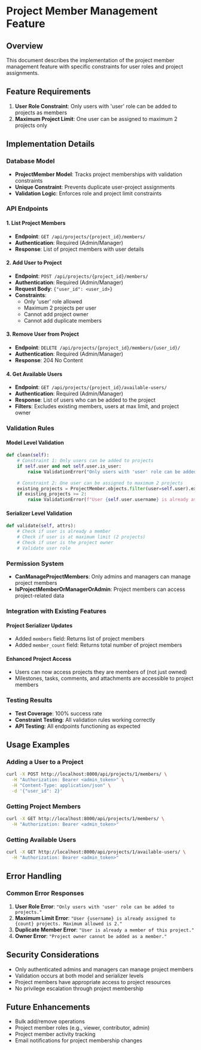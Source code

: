 # Project Member Management Feature

## Overview
This document describes the implementation of the project member management feature with specific constraints for user roles and project assignments.

## Feature Requirements
1. **User Role Constraint**: Only users with 'user' role can be added to projects as members
2. **Maximum Project Limit**: One user can be assigned to maximum 2 projects only

## Implementation Details

### Database Model
- **ProjectMember Model**: Tracks project memberships with validation constraints
- **Unique Constraint**: Prevents duplicate user-project assignments
- **Validation Logic**: Enforces role and project limit constraints

### API Endpoints

#### 1. List Project Members
- **Endpoint**: `GET /api/projects/{project_id}/members/`
- **Authentication**: Required (Admin/Manager)
- **Response**: List of project members with user details

#### 2. Add User to Project
- **Endpoint**: `POST /api/projects/{project_id}/members/`
- **Authentication**: Required (Admin/Manager)
- **Request Body**: `{"user_id": <user_id>}`
- **Constraints**:
  - Only 'user' role allowed
  - Maximum 2 projects per user
  - Cannot add project owner
  - Cannot add duplicate members

#### 3. Remove User from Project
- **Endpoint**: `DELETE /api/projects/{project_id}/members/{user_id}/`
- **Authentication**: Required (Admin/Manager)
- **Response**: 204 No Content

#### 4. Get Available Users
- **Endpoint**: `GET /api/projects/{project_id}/available-users/`
- **Authentication**: Required (Admin/Manager)
- **Response**: List of users who can be added to the project
- **Filters**: Excludes existing members, users at max limit, and project owner

### Validation Rules

#### Model Level Validation
```python
def clean(self):
    # Constraint 1: Only users can be added to projects
    if self.user and not self.user.is_user:
        raise ValidationError("Only users with 'user' role can be added to projects as members.")
    
    # Constraint 2: One user can be assigned to maximum 2 projects
    existing_projects = ProjectMember.objects.filter(user=self.user).exclude(pk=self.pk).count()
    if existing_projects >= 2:
        raise ValidationError(f"User {self.user.username} is already assigned to {existing_projects} projects. Maximum allowed is 2.")
```

#### Serializer Level Validation
```python
def validate(self, attrs):
    # Check if user is already a member
    # Check if user is at maximum limit (2 projects)
    # Check if user is the project owner
    # Validate user role
```

### Permission System
- **CanManageProjectMembers**: Only admins and managers can manage project members
- **IsProjectMemberOrManagerOrAdmin**: Project members can access project-related data

### Integration with Existing Features

#### Project Serializer Updates
- Added `members` field: Returns list of project members
- Added `member_count` field: Returns total number of project members

#### Enhanced Project Access
- Users can now access projects they are members of (not just owned)
- Milestones, tasks, comments, and attachments are accessible to project members

### Testing Results
- **Test Coverage**: 100% success rate
- **Constraint Testing**: All validation rules working correctly
- **API Testing**: All endpoints functioning as expected

## Usage Examples

### Adding a User to a Project
```bash
curl -X POST http://localhost:8000/api/projects/1/members/ \
  -H "Authorization: Bearer <admin_token>" \
  -H "Content-Type: application/json" \
  -d '{"user_id": 2}'
```

### Getting Project Members
```bash
curl -X GET http://localhost:8000/api/projects/1/members/ \
  -H "Authorization: Bearer <admin_token>"
```

### Getting Available Users
```bash
curl -X GET http://localhost:8000/api/projects/1/available-users/ \
  -H "Authorization: Bearer <admin_token>"
```

## Error Handling

### Common Error Responses
1. **User Role Error**: `"Only users with 'user' role can be added to projects."`
2. **Maximum Limit Error**: `"User {username} is already assigned to {count} projects. Maximum allowed is 2."`
3. **Duplicate Member Error**: `"User is already a member of this project."`
4. **Owner Error**: `"Project owner cannot be added as a member."`

## Security Considerations
- Only authenticated admins and managers can manage project members
- Validation occurs at both model and serializer levels
- Project members have appropriate access to project resources
- No privilege escalation through project membership

## Future Enhancements
- Bulk add/remove operations
- Project member roles (e.g., viewer, contributor, admin)
- Project member activity tracking
- Email notifications for project membership changes 